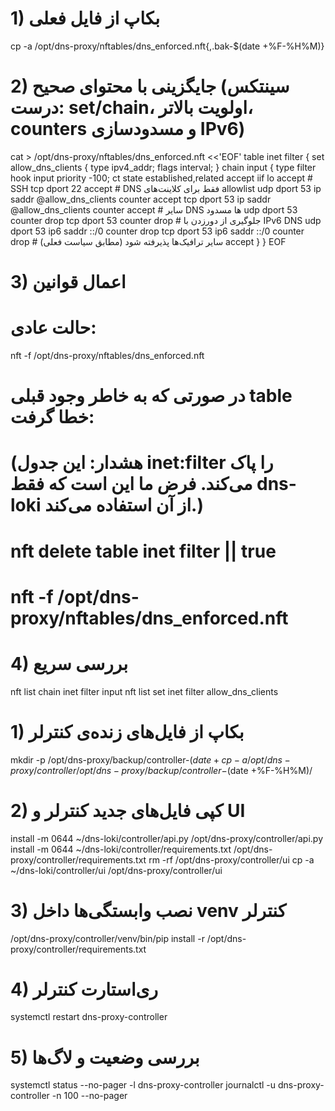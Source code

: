 # 1) بکاپ از فایل فعلی
cp -a /opt/dns-proxy/nftables/dns_enforced.nft{,.bak-$(date +%F-%H%M)}

# 2) جایگزینی با محتوای صحیح (سینتکس درست: set/chain، اولویت بالاتر، counters و مسدودسازی IPv6)
cat > /opt/dns-proxy/nftables/dns_enforced.nft <<'EOF'
table inet filter {
  set allow_dns_clients { type ipv4_addr; flags interval; }
  chain input {
    type filter hook input priority -100;
    ct state established,related accept
    iif lo accept
    # SSH
    tcp dport 22 accept
    # DNS فقط برای کلاینت‌های allowlist
    udp dport 53 ip saddr @allow_dns_clients counter accept
    tcp dport 53 ip saddr @allow_dns_clients counter accept
    # سایر DNS ها مسدود
    udp dport 53 counter drop
    tcp dport 53 counter drop
    # جلوگیری از دورزدن با IPv6 DNS
    udp dport 53 ip6 saddr ::/0 counter drop
    tcp dport 53 ip6 saddr ::/0 counter drop
    # سایر ترافیک‌ها پذیرفته شود (مطابق سیاست فعلی)
    accept
  }
}
EOF

# 3) اعمال قوانین
# حالت عادی:
nft -f /opt/dns-proxy/nftables/dns_enforced.nft

# در صورتی که به خاطر وجود قبلی table خطا گرفت:
# (هشدار: این جدول inet:filter را پاک می‌کند. فرض ما این است که فقط dns-loki از آن استفاده می‌کند.)
# nft delete table inet filter || true
# nft -f /opt/dns-proxy/nftables/dns_enforced.nft

# 4) بررسی سریع
nft list chain inet filter input
nft list set inet filter allow_dns_clients



# 1) بکاپ از فایل‌های زنده‌ی کنترلر
mkdir -p /opt/dns-proxy/backup/controller-$(date +%F-%H%M)
cp -a /opt/dns-proxy/controller /opt/dns-proxy/backup/controller-$(date +%F-%H%M)/

# 2) کپی فایل‌های جدید کنترلر و UI
install -m 0644 ~/dns-loki/controller/api.py /opt/dns-proxy/controller/api.py
install -m 0644 ~/dns-loki/controller/requirements.txt /opt/dns-proxy/controller/requirements.txt
rm -rf /opt/dns-proxy/controller/ui
cp -a ~/dns-loki/controller/ui /opt/dns-proxy/controller/ui

# 3) نصب وابستگی‌ها داخل venv کنترلر
/opt/dns-proxy/controller/venv/bin/pip install -r /opt/dns-proxy/controller/requirements.txt

# 4) ری‌استارت کنترلر
systemctl restart dns-proxy-controller

# 5) بررسی وضعیت و لاگ‌ها
systemctl status --no-pager -l dns-proxy-controller
journalctl -u dns-proxy-controller -n 100 --no-pager